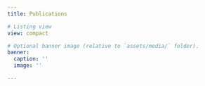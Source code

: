 ```yaml
---
title: Publications

# Listing view
view: compact

# Optional banner image (relative to `assets/media/` folder).
banner:
  caption: ''
  image: ''

---
```


